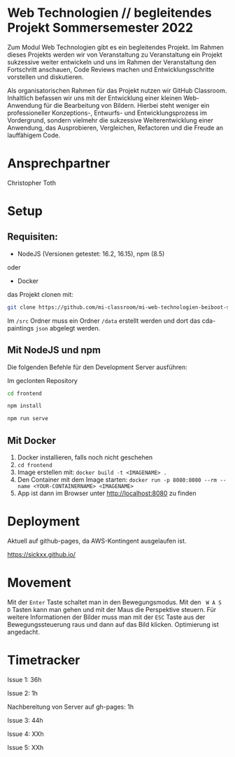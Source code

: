 # Web Technologien // begleitendes Projekt Sommersemester 2022

Zum Modul Web Technologien gibt es ein begleitendes Projekt. Im Rahmen dieses Projekts werden wir von Veranstaltung zu Veranstaltung ein Projekt sukzessive weiter entwickeln und uns im Rahmen der Veranstaltung den Fortschritt anschauen, Code Reviews machen und Entwicklungsschritte vorstellen und diskutieren.

Als organisatorischen Rahmen für das Projekt nutzen wir GitHub Classroom. Inhaltlich befassen wir uns mit der Entwicklung einer kleinen Web-Anwendung für die Bearbeitung von Bildern. Hierbei steht weniger ein professioneller Konzeptions-, Entwurfs- und Entwicklungsprozess im Vordergrund, sondern vielmehr die sukzessive Weiterentwicklung einer Anwendung, das Ausprobieren, Vergleichen, Refactoren und die Freude an lauffähigem Code.

# Ansprechpartner
Christopher Toth

# Setup
## Requisiten:
  - NodeJS (Versionen getestet: 16.2, 16.15), npm (8.5)

  oder

  - Docker

das Projekt clonen mit:
```sh
git clone https://github.com/mi-classroom/mi-web-technologien-beiboot-ss2022-SickxX.git
```

Im `/src` Ordner muss ein Ordner `/data` erstellt werden und dort das cda-paintings `json` abgelegt werden.
## Mit NodeJS und npm
Die folgenden Befehle für den Development Server ausführen:

Im geclonten Repository
```sh
cd frontend
```
```sh
npm install
```
```sh
npm run serve
```
## Mit Docker
1. Docker installieren, falls noch nicht geschehen
2. `cd frontend`
3. Image erstellen mit: `docker build -t <IMAGENAME> . `
4. Den Container mit dem Image starten: `docker run -p 8080:8080 --rm --name <YOUR-CONTAINERNAME> <IMAGENAME>`
5. App ist dann im Browser unter [http://localhost:8080](http://localhost:8080) zu finden

# Deployment

Aktuell auf github-pages, da AWS-Kontingent ausgelaufen ist.

https://sickxx.github.io/

# Movement

Mit der `Enter` Taste schaltet man in den Bewegungsmodus. Mit den ` W A S D` Tasten kann man gehen und mit der Maus die Perspektive steuern. Für weitere Informationen der Bilder muss man mit der `ESC` Taste aus der Bewegungssteuerung raus und dann auf das Bild klicken. Optimierung ist angedacht.

# Timetracker

Issue 1: 36h 

Issue 2: 1h

Nachbereitung von Server auf gh-pages: 1h

Issue 3: 44h

Issue 4: XXh

Issue 5: XXh